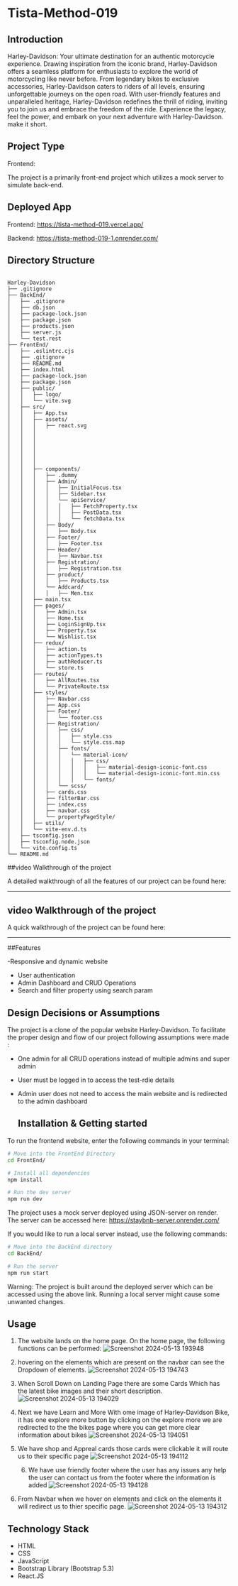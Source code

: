 # Tista-Method-019

## Introduction

Harley-Davidson: Your ultimate destination for an authentic motorcycle experience. Drawing inspiration from the iconic brand, Harley-Davidson offers a seamless platform for enthusiasts to explore the world of motorcycling like never before. From legendary bikes to exclusive accessories, Harley-Davidson caters to riders of all levels, ensuring unforgettable journeys on the open road. With user-friendly features and unparalleled heritage, Harley-Davidson redefines the thrill of riding, inviting you to join us and embrace the freedom of the ride. Experience the legacy, feel the power, and embark on your next adventure with Harley-Davidson. make it short. 

## Project Type

Frontend:

The project is a primarily front-end project which utilizes a mock server to simulate back-end.

## Deployed App

Frontend: https://tista-method-019.vercel.app/

Backend: https://tista-method-019-1.onrender.com/

## Directory Structure

```

Harley-Davidson
├── .gitignore
├── BackEnd/
│   ├── .gitignore
│   ├── db.json
│   ├── package-lock.json
│   ├── package.json
│   ├── products.json
│   ├── server.js
│   └── test.rest
├── FrontEnd/
│   ├── .eslintrc.cjs
│   ├── .gitignore
│   ├── README.md
│   ├── index.html
│   ├── package-lock.json
│   ├── package.json
│   ├── public/
│   │   ├── logo/ 
│   │   └── vite.svg
│   ├── src/
│   │   ├── App.tsx
│   │   ├── assets/
│   │   │   ├── react.svg
│   │   │   
│   │   │   
│   │   │   
│   │   │   
│   │   │   
│   │   │   
│   │   ├── components/
│   │   │   ├── .dummy
│   │   │   ├── Admin/
│   │   │   │   ├── InitialFocus.tsx
│   │   │   │   ├── Sidebar.tsx
│   │   │   │   └── apiService/
│   │   │   │   │   ├── FetchProperty.tsx
│   │   │   │   │   ├── PostData.tsx
│   │   │   │   │   └── fetchData.tsx
│   │   │   ├── Body/
│   │   │   │   ├── Body.tsx
│   │   │   ├── Footer/
│   │   │   │   ├── Footer.tsx
│   │   │   ├── Header/
│   │   │   │   ├── Navbar.tsx
│   │   │   ├── Registration/
│   │   │   │   ├── Registration.tsx
│   │   │   ├── product/
│   │   │   │   ├── Products.tsx
│   │   │   └── Addcard/
│   │   │   │   ├── Men.tsx
│   │   ├── main.tsx
│   │   ├── pages/
│   │   │   ├── Admin.tsx
│   │   │   ├── Home.tsx
│   │   │   ├── LoginSignUp.tsx
│   │   │   ├── Property.tsx
│   │   │   └── Wishlist.tsx
│   │   ├── redux/
│   │   │   ├── action.ts
│   │   │   ├── actionTypes.ts
│   │   │   ├── authReducer.ts
│   │   │   └── store.ts
│   │   ├── routes/
│   │   │   ├── AllRoutes.tsx
│   │   │   └── PrivateRoute.tsx
│   │   ├── styles/
│   │   │   ├── Navbar.css
│   │   │   ├── App.css
│   │   │   ├── Footer/
│   │   │   │   └── footer.css
│   │   │   ├── Registration/
│   │   │   │   ├── css/
│   │   │   │   │   ├── style.css
│   │   │   │   │   └── style.css.map
│   │   │   │   ├── fonts/
│   │   │   │   │   └── material-icon/
│   │   │   │   │   │   ├── css/
│   │   │   │   │   │   │   ├── material-design-iconic-font.css
│   │   │   │   │   │   │   └── material-design-iconic-font.min.css
│   │   │   │   │   │   └── fonts/
│   │   │   │   └── scss/
│   │   │   ├── cards.css
│   │   │   ├── filterBar.css
│   │   │   ├── index.css
│   │   │   ├── navbar.css
│   │   │   └── propertyPageStyle/
│   │   ├── utils/
│   │   └── vite-env.d.ts
│   ├── tsconfig.json
│   ├── tsconfig.node.json
│   └── vite.config.ts
└── README.md

```

##video Walkthrough of the project

A detailed walkthrough of all the features of our project can be found here:

-----

## video Walkthrough of the project

A quick walkthrough of the project can be found here: 

-----

##Features

-Responsive and dynamic website
- User authentication
- Admin Dashboard and CRUD Operations
- Search and filter property using search param

## Design Decisions or Assumptions

The project is a clone of the popular website Harley-Davidson. To facilitate the proper design and flow of our project following assumptions were made :

- One admin for all CRUD operations instead of multiple admins and super admin
- User must be logged in to access the test-rdie details
- Admin user does not need to access the main website and is redirected to the admin dashboard

  ## Installation & Getting started

To run the frontend website, enter the following commands in your terminal:

```bash
# Move into the FrontEnd Directory
cd FrontEnd/

# Install all dependencies
npm install

# Run the dev server
npm run dev
```

The project uses a mock server deployed using JSON-server on render. The server can be accessed here: https://staybnb-server.onrender.com/

If you would like to run a local server instead, use the following commands:

```bash
# Move into the BackEnd directory
cd BackEnd/

# Run the server
npm run start
```

Warning: The project is built around the deployed server which can be accessed using the above link. Running a local server might cause some unwanted changes.

## Usage

1. The website lands on the home page. On the home page, the following functions can be performed:
![Screenshot 2024-05-13 193948](https://github.com/ThakoorRishwanth/Tista-Method-019/assets/154314786/39414e8a-cf03-4348-bcf4-6bea71014154)

2.  hovering on the elements which are present on the navbar can see the Dropdown of elements.
 ![Screenshot 2024-05-13 194743](https://github.com/ThakoorRishwanth/Tista-Method-019/assets/154314786/5cfeff4a-19b5-49ec-80e1-0674adaf7641)

3. When Scroll Down on Landing Page there are some Cards Which has the latest bike images and their short description.
![Screenshot 2024-05-13 194029](https://github.com/ThakoorRishwanth/Tista-Method-019/assets/154314786/a46dfbc0-9862-4612-b8d9-7f4266939778)

4. Next we have Learn and More With ome image of Harley-Davidson Bike, it has one explore more button by clicking on the explore more we are redirected to the the bikes page where you can get more clear information about bikes
![Screenshot 2024-05-13 194051](https://github.com/ThakoorRishwanth/Tista-Method-019/assets/154314786/0577f0a7-77ff-45d6-9b1d-634d38852286)

5. We have shop and Appreal cards those cards were clickable it will route us to their specific page
    ![Screenshot 2024-05-13 194112](https://github.com/ThakoorRishwanth/Tista-Method-019/assets/154314786/e6916b8c-7c76-4edc-bd41-068dffb03e47)

   6. We have use friendly footer where the user has any issues any help the user can contact us from the footer where the information is added
      ![Screenshot 2024-05-13 194128](https://github.com/ThakoorRishwanth/Tista-Method-019/assets/154314786/0d819de7-589b-4d0d-8372-abb5a7b5bf02)

7. From Navbar when we hover on elements and click on the elements it will redirect us to thier specific page.
   ![Screenshot 2024-05-13 194312](https://github.com/ThakoorRishwanth/Tista-Method-019/assets/154314786/b774c41a-b0ac-4ca8-b13c-47e810b1c8c4)


 ## Technology Stack

- HTML
- CSS
- JavaScript
- Bootstrap Library (Bootstrap 5.3)
- React.JS




